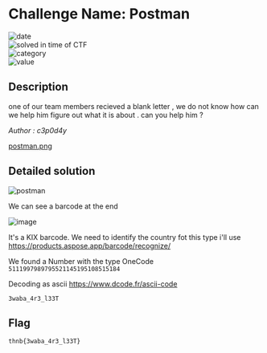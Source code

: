 # Challenge Name: Postman


![date](https://img.shields.io/badge/date-17.04.2022-brightgreen.svg)  
![solved in time of CTF](https://img.shields.io/badge/solved-in%20time%20of%20CTF-brightgreen.svg)   
![category](https://img.shields.io/badge/category-Misc-blueviolet.svg)   
![value](https://img.shields.io/badge/value-150-blue.svg) 

## Description

one of our team members recieved a blank letter , we do not know how can we help him figure out what it is about . can you help him ?   

_Author : c3p0d4y_

[postman.png](https://thnbdarija.ctfd.io/files/052e3f42dab3b7bfdc674087ef6ad6a0/postman.png?token=eyJ1c2VyX2lkIjoyNywidGVhbV9pZCI6MTUsImZpbGVfaWQiOjV9.Yltn5Q.PnRqYau8n7kM-FL596Ppp-mqMe4)
 
## Detailed solution  

![postman](https://user-images.githubusercontent.com/72421091/163736792-219d0322-9beb-4be4-be1d-b06efe16db8e.png)

We can see a barcode at the end 

![image](https://user-images.githubusercontent.com/72421091/163736819-a451e4dd-8f44-46d0-b2ca-553feee93448.png)  

It's a KIX barcode. We need to identify the country fot this type i'll use https://products.aspose.app/barcode/recognize/ 

We found a Number with the type OneCode `5111997989795521145195108515184`  

Decoding as ascii https://www.dcode.fr/ascii-code 

`3waba_4r3_l33T`

## Flag

```
thnb{3waba_4r3_l33T}
```
